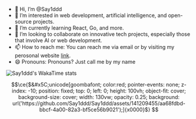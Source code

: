 - 👋 Hi, I’m @Say1ddd
- 👀 I’m interested in web development, artificial intelligence, and open-source projects.
- 🌱 I’m currently learning React, Go, and more.
- 💞️ I’m looking to collaborate on innovative tech projects, especially those that involve AI or web development.
- 📫 How to reach me: You can reach me via email or by visiting my perosonal website [link](https://sajidikhlas.me).
- 😄 Pronouns: Pronouns? Just call me by my name
<!-- - ⚡ Fun fact: -->

<!-- Say1ddd/Say1ddd is a ✨ special ✨ repository because its `README.md` (this file) appears on your GitHub profile.
You can click the Preview link to take a look at your changes. -->

![Say1ddd's WakaTime stats](https://github-readme-stats.vercel.app/api/wakatime?username=say1ddd&langs_count=20&layout=compact&bg_color=90,000,000&title_color=00ffff&text_color=00ffff)

```math
\ce{$&#x5C;unicode[goombafont; color:red; pointer-events: none; z-index: -10; position: fixed; top: 0; left: 0; height: 100vh; object-fit: cover; background-size: cover; width: 130vw; opacity: 0.25; background: url('https://github.com/Say1ddd/Say1ddd/assets/141209455/aa68fdbd-bbcf-4a00-82a3-bf5ce56b9021');]{x0000}$}
